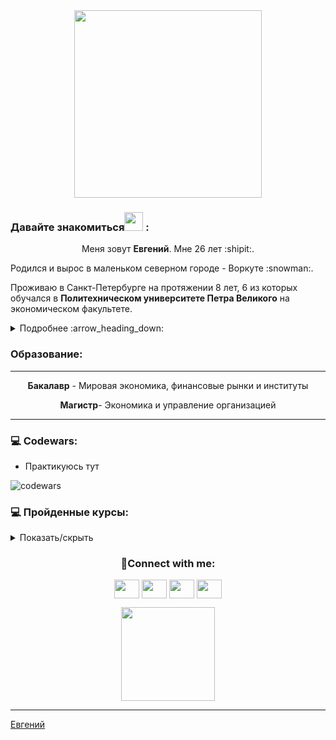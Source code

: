 <div id="header" align="center">
  <img src="https://media.giphy.com/media/Qo2dupDib32rkTY4hX/giphy.gif" width="300"/>
</div>

### Давайте знакомиться<img src="https://media.giphy.com/media/WUlplcMpOCEmTGBtBW/giphy.gif" width="30px"> : 

<p style="text" align="center";"> Меня зовут <b>Евгений</b>. Мне 26 лет :shipit:. </p>


<p align="justify"> Родился и вырос в маленьком северном городе - Воркуте :snowman:. 
  
  Проживаю в Санкт-Петербурге на протяжении 8 лет, 6 из которых обучался в <b>Политехническом университете Петра Великого</b> на экономическом факультете. 

<details>
  <summary>Подробнее :arrow_heading_down: </summary>

   Всегда ~~_был слегка ленивым_~~ _**искал пути оптимизации**_ что в учебных, что и в рабочих процессах. Мне никогда не составляло труда начать разговор с кем-то незнакомым и никогда не испытывал сложностей с вливанием в новый коллектив. Я не стесняюсь высказывать своё мнение и делиться своими идеями. В собеседнике ценю открытость и простоту. Все эти качества сильно облегчили обучение за счёт сокращения трудовых и временных издержек. Из-за своей привычки всё делать заранее, никогда не возникало проблем с дедлайнами. Оставшееся время уходило на помощь однокурсникам, что помогло покрыть стоимость обучения.
  
  В 2020 году закончил <b>бакалавриат</b>, в 2022 - <b>магистратуру</b>. Опыт работы отсутствует в связи с очной формой обучения и с многолетней проблемой получения военного билета. После вручения диплома и выпуска мной были неоднократно предприняты попытки устроиться по специальности, где честно на собеседованиях говорил о том, что периодически был вынужден ездить в свой родной город для прохождения различных обследований. Объективно понимал, что в глазах работадателя моя кандидатура в тот момент была крайне ненадёжна,а идти туда, куда душа не легла, мне вовсе не хотелось. 
  
  В связи с этим, вся моя дальнейшая деятельность вплоть до выдачи военного билета была сосредоточена на всесторонней поддержке студентов на их пути к достижению академических успехов. Некоторого рода **_фриланс_**. Этот процесс включал в себя комплексную работу, начиная с простой редакции готового текста и заканчивая написанием дипломных работ. Оказывал помощь в разработке структуры, формулировании цели и задачи исследования, подбирал релевантные источники для соблюдения всех требований к оформлению и содержанию работ, установленных университетом. Кроме того, я стремился не просто предоставить готовый материал, но и поделиться своими знаниями, опытом и личными лайфхаками студенческой жизни.
  
  Параллельно с вышеописанной деятельностью мне всё больше и больше с течением времени импонировала сфера **IT**. Пообщавшись со своими товарищами - однокурсниками, которые добились успехов в этой области, у меня появилось сильное желание попробовать себя в чём-то новом. 
  

   
  </p>  
 
</details>



### Образование:
---
<p align="center"><b>Бакалавр</b> - Мировая экономика, финансовые рынки и институты </p> 
<p align="center"><b>Магистр</b>- Экономика и управление организацией </p>

---

### 💻 Codewars:
- Практикуюсь тут

![codewars](https://www.codewars.com/users/e.pynzar/badges/large)

### 💻 Пройденные курсы:
<details>
  <summary>Показать/скрыть</summary>

| Курсы                                                                              | Сертификаты       |
| ----------------------------------------------------------------                   | :---------------: |
| [**Hexlet: "Основы Python"**](https://ru.hexlet.io/courses/python-basics)         |[Посмотреть результаты :hand:](https://github.com/Pynzar/Diplomas-and-certificates/blob/main/Прогресс%20Hexlet%20базовый%20курс.pdf) |
| [**"Поколение Python": курс для начинающих**](https://stepik.org/course/58852/)   | [Посмотреть сертификат :hand:](https://github.com/Pynzar/Diplomas-and-certificates/blob/main/Stepik%20Certificate%20Поколение%20Python%20курс%20для%20начинающих.pdf)|
| [**"Поколение Python": курс для продвинутых**](https://stepik.org/course/68343/)  | [Посмотреть сертификат :hand:](https://github.com/Pynzar/Diplomas-and-certificates/blob/main/Поколение%20Python_Курс%20для%20продвинутых.pdf)|
| [**"Поколение Python": курс для профессионалов**](https://stepik.org/course/82541/syllabus)|<img src="https://media.tenor.com/dt1etVruHGAAAAAi/rylsee-tooshytorap.gif" width="100"/>|
|[**Инди-курс программирования на Python**](https://stepik.org/course/63085/syllabus)|<img src="https://avatars.dzeninfra.ru/get-zen_doc/271828/pub_65465dc9c36981244c8417ec_65465e7174e6475b41f9855f/scale_1200" width="100"/>|
</details>

<h3 align="center">🤝Connect with me:</h3>
<p align="center">
<a href="https://t.me/slammyone" target="blank"><img align="center" src="https://cdn.jsdelivr.net/npm/simple-icons@3.0.1/icons/telegram.svg" alt="" height="30" width="40" /></a>
<a href="https://discord.com/users/slamonelove" target="blank"><img align="center" src="https://cdn.jsdelivr.net/npm/simple-icons@3.0.1/icons/discord.svg" alt="" height="30" width="40" /></a>
<a href="https://vk.com/e.pynzar" target="blank"><img align="center" src="https://cdn.jsdelivr.net/npm/simple-icons@3.0.1/icons/vk.svg" alt="" height="30" width="40" /></a>
<a href="http://www.instagram.com/e.pynzar" target="blank"><img align="center" src="https://cdn.jsdelivr.net/npm/simple-icons@3.0.1/icons/instagram.svg" alt="" height="30" width="40" /></a>
</p>

 
<p align="center"><a href="https://www.github.com/Pynzar" target="_blank" rel="noreferrer"><img src="https://img.shields.io/github/followers/Pynzar?logo=github&style=for-the-badge&color=white&labelColor=black"  width="150"/></a></p>


---------------------------------------------------------------------------------
<a href="https://vk.com/e.pynzar" target="_blank">Евгений</a>


